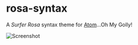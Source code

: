 # rosa-syntax

A *Surfer Rosa* syntax theme for [Atom](https://atom.io/)...Oh My Golly!

![Screenshot](http://mazz.io/images/rosa-syntax/screenshot.png)
